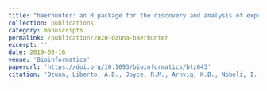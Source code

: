 ```yaml
---
title: "baerhunter: an R package for the discovery and analysis of expressed non-coding regions in bacterial RNA-seq data "
collection: publications
category: manuscripts
permalink: /publication/2020-Ozuna-baerhunter
excerpt: ''
date: 2019-08-16
venue: 'Bioinformatics'
paperurl: 'https://doi.org/10.1093/bioinformatics/btz643'
citation: 'Ozuna, Liberto, A.D., Joyce, R.M., Arnvig, K.B., Nobeli, I. &quot;baerhunter: an R package for the discovery and analysis of expressed non-coding regions in bacterial RNA-seq data&quot; <i>Bioinformatics</i>, 36:3, 966–969'
---
```

